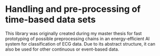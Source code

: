 # Handling and pre-processing of time-based data sets

This library was originally created during my master thesis for fast prototyping of possible preprocessing chains in an energy-efficient AI system for classification of ECG data.
Due to its abstract structure, it can also be used for other continuous or event-based data.
